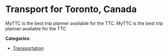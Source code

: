 # Transport for Toronto, Canada

MyTTC is the best trip planner available for the TTC.  MyTTC is the best trip planner available for the TTC

**Categories**:

- [Transportation](https://github/apis-list/apis-list#transportation)



